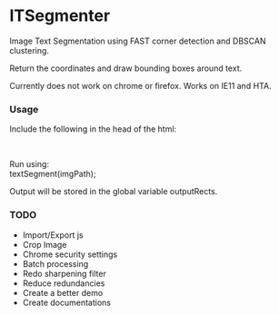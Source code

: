 # ITSegmenter #
Image Text Segmentation using FAST corner detection and DBSCAN clustering.

Return the coordinates and draw bounding boxes around text.

Currently does not work on chrome or firefox.
Works on IE11 and HTA.

### Usage ###
Include the following in the head of the html:  
<script src="js\ITSegmenter.js"></script> <br>

Run using:  
textSegment(imgPath);

Output will be stored in the global variable outputRects.

### TODO ###
* Import/Export js
* Crop Image
* Chrome security settings
* Batch processing
* Redo sharpening filter
* Reduce redundancies
* Create a better demo
* Create documentations
